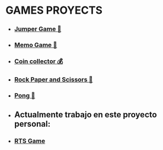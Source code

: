 # GAMES PROYECTS

 * ### [Jumper Game :rabbit:](https://github.com/JulianPariss/WebGames/tree/main/JumperGame)
 * ### [Memo Game :memo:](https://github.com/JulianPariss/WebGames/tree/main/memoGame)
 * ### [Coin collector :moneybag:](https://github.com/JulianPariss/WebGames/tree/main/adventureGame)
 * ### [Rock Paper and Scissors :open_hands:](https://github.com/JulianPariss/WebGames/tree/main/piedraPapelTijera)
 * ### [Pong :ping_pong:](https://github.com/JulianPariss/WebGames/tree/main/pong)
 * ## Actualmente trabajo en este proyecto personal:
 * ### [RTS Game](https://julianpariss.github.io/WebGames/RTS)
   







